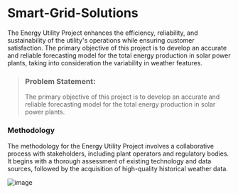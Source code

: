 # Smart-Grid-Solutions
The Energy Utility Project enhances the efficiency, reliability, and sustainability of the utility's operations while ensuring customer satisfaction. 
The primary objective of this project is to develop an accurate and reliable forecasting model for the total energy production in solar power plants, taking into consideration the variability in weather features.
>### Problem Statement:
>The primary objective of this project is to develop an accurate and reliable forecasting model for the total energy production in solar power plants.
### Methodology
The methodology for the Energy Utility Project involves a collaborative process with stakeholders, including plant operators and regulatory bodies.
It begins with a thorough assessment of existing technology and data sources, followed by the acquisition of high-quality historical weather data. 

![image](https://github.com/Vaishnavi15459/Smart-Grid-Solutions/assets/169531810/f2d816c9-f49e-415e-b1b4-029c25b0f8bc)

